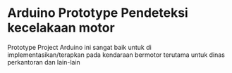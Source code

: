 # Arduino Prototype Pendeteksi kecelakaan motor
Prototype Project Arduino ini sangat baik untuk di implementasikan/terapkan pada kendaraan bermotor terutama untuk dinas perkantoran dan lain-lain
